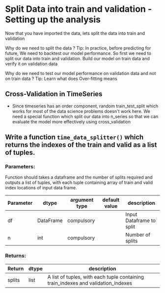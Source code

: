 # Split Data into train and validation - Setting up the analysis

Now that you have imported the data, lets split the data into train and validation

Why do we need to split the data ?
Tip: In practice, before predicting for future, We need to backtest our model performance. So first we need to split our data into train and validation. Build our model on train data and verify it on validation data

Why do we need to test our model performance on validation data and not on train data ?
Tip: Learn what does Over-fitting means


## Cross-Validation in TimeSeries
- Since timeseries has an order component, random train_test_split which works for most of the data science problems doesn't work here. We need a special function which split our data into n_series so that we can evaluate the model more effectively using cross_validation


## Write a function `time_data_splitter()` which returns the indexes of the train and valid as a list of tuples.


### Parameters:

Function should takes a dataframe and the number of splits required and outputs a list of tuples, with each tuple containing array of train and valid index locations of input data frame.

| Parameter | dtype | argument type | default value | description |
| --- | --- | --- | --- | --- |
| df | DataFrame | compulsory |  | Input Dataframe to split |
| n  | int | compulsory | | Number of splits |



### Returns:

| Return | dtype | description |
| --- | --- | --- |
| splits | list | A list of tuples, with each tuple containing train_indexes and validation_indexes |
